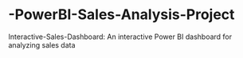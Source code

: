 # -PowerBI-Sales-Analysis-Project
Interactive-Sales-Dashboard: An interactive Power BI dashboard for analyzing sales data
